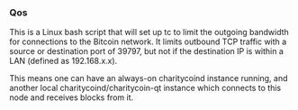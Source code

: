 ### Qos ###

This is a Linux bash script that will set up tc to limit the outgoing bandwidth for connections to the Bitcoin network. It limits outbound TCP traffic with a source or destination port of 39797, but not if the destination IP is within a LAN (defined as 192.168.x.x).

This means one can have an always-on charitycoind instance running, and another local charitycoind/charitycoin-qt instance which connects to this node and receives blocks from it.
